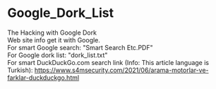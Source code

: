 # Google_Dork_List
The Hacking with Google Dork
<br>
Web site info get it with Google.<br>
For smart Google search: "Smart Search Etc.PDF"<br>
For Google dork list: "dork_list.txt"<br>
For smart DuckDuckGo.com search link (Info: This article language is Turkish): https://www.s4msecurity.com/2021/06/arama-motorlar-ve-farklar-duckduckgo.html
